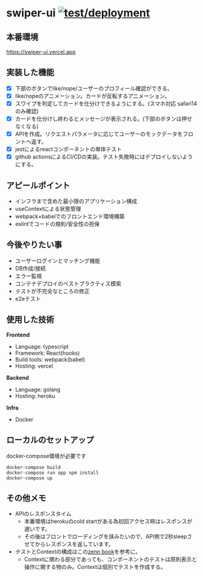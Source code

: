 # swiper-ui [![test/deployment](https://github.com/1keiuu/swiper-ui/actions/workflows/deploy.yml/badge.svg)](https://github.com/1keiuu/swiper-ui/actions/workflows/deploy.yml)

## 本番環境
https://swiper-ui.vercel.app

## 実装した機能
- [x] 下部のボタンでlike/nope/ユーザーのプロフィール確認ができる。
- [x] like/nopeのアニメーション。カードが反転するアニメーション。
- [x] スワイプを判定してカードを仕分けできるようにする。(スマホ対応 safari14のみ確認)
- [x] カードを仕分けし終わるとメッセージが表示される。(下部のボタンは押せなくなる) 
- [x] APIを作成。リクエストパラメータに応じてユーザーのモックデータをフロントへ返す。
- [x] jestによるreactコンポーネントの単体テスト
- [x] github actionsによるCI/CDの実装。テスト失敗時にはデプロイしないようにする。

## アピールポイント
- インフラまで含めた最小限のアプリケーション構成
- useContextによる状態管理
- webpack×babelでのフロントエンド環境構築
- eslintでコードの規則/安全性の担保

## 今後やりたい事
- ユーザーログインとマッチング機能
- DB作成/接続
- エラー監視
- コンテナデプロイのベストプラクティス模索
- テストが不完全なところの修正
- e2eテスト

## 使用した技術  
**Frontend**  
- Language: typescript  
- Framework: React(hooks)  
- Build tools: webpack(babel)  
- Hosting: vercel  

**Backend**  
- Language: golang  
- Hosting: heroku 

**Infra**  
- Docker  

## ローカルのセットアップ
docker-compose環境が必要です
```
docker-compose build
docker-compose run app npm install
docker-compose up
```

## その他メモ
- APIのレスポンスタイム
    - 本番環境はherokuのcold startがある為初回アクセス時はレスポンスが遅いです。
    - その後はフロントでローディングを挟みたいので、API側で2秒sleepさせてからレスポンスを返しています。
- テストとContextの構成はこの[zenn book](https://zenn.dev/tkdn/books/react-testing-patterns/viewer/context-and-testing)を参考に。
    - Contextに関わる部分であっても、コンポーネントのテストは原則表示と操作に関する物のみ。Contextは個別でテストを作成する。
